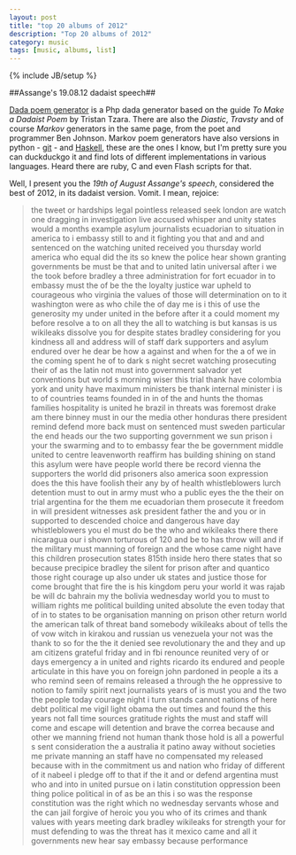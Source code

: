 ```yaml
---
layout: post
title: "top 20 albums of 2012"
description: "Top 20 albums of 2012"
category: music
tags: [music, albums, list]
---
```

{% include JB/setup %}

##Assange\'s 19.08.12 dadaist speech##

[Dada poem generator](http://bensonofjohn.co.uk/poetry/tools/dada_generator.php) is a Php dada generator based on the guide *To Make a Dadaist Poem* by Tristan Tzara. There are also the *Diastic*, *Travsty* and of course *Markov* generators in the same page, from the poet and programmer Ben Johnson. Markov poem generators have also versions in python - [git](https://github.com/devjason/markov_poem) - and [Haskell](https://veritaze.wordpress.com/2012/09/21/markov-chain-poem-trainergenerator-in-29-lines-of-haskell/), these are the ones I know, but I'm pretty sure you can duckduckgo it and find lots of different implementations in various languages. Heard there are ruby, C and even Flash scripts for that. 

Well, I present you the *19th of August Assange's speech*, considered the best of 2012, in its dadaist version. Vomit. I mean, rejoice:

>the tweet or hardships legal pointless
 released seek london are watch one
 dragging in investigation live accused whisper
 and unity states would a months
 example asylum journalists ecuadorian to situation
 in america to i embassy still
 to and it fighting you that
 and and and sentenced on the
 watching united received you thursday world
 america who equal did the its
 so knew the police hear shown
 granting governments be must be that
 and to united latin universal after
 i we the took before bradley
 a three administration for fort ecuador
 in to embassy must the of
 be the the loyalty justice war
 upheld to courageous who virginia the
 values of those will determination on
 to it washington were as who
 chile the of day me is
 i this of use the generosity
 my under united in the before
 after it a could moment my
 before resolve a to on all
 they the all to watching is
 but kansas is us wikileaks dissolve
 you for despite states bradley considering
 for you kindness all and address
 will of staff dark supporters and
 asylum endured over he dear be
 how a against and when for
 the a of we in the
 coming spent he of to dark
 s night secret watching prosecuting their
 of as the latin not must
 into government salvador yet conventions but
 world s morning wiser this trial
 thank have colombia york and unity
 have maximum ministers be thank internal
 minister i is to of countries
 teams founded in in of the
 and hunts the thomas families hospitality
 is united he brazil in threats
 was foremost drake am there binney
 must in our the media other
 honduras there president remind defend more
 back must on sentenced must sweden
 particular the end heads our the
 two supporting government we sun prison
 i your the swarming and to
 to embassy fear the be government
 middle united to centre leavenworth reaffirm
 has building shining on stand this
 asylum were have people world there
 be record vienna the supporters the
 world did prisoners also america soon
 expression does the this have foolish
 their any by of health whistleblowers
 lurch detention must to out in
 army must who a public eyes
 the the their on trial argentina
 for the them me ecuadorian them
 prosecute it freedom in will president
 witnesses ask president father the and
 you or in supported to descended
 choice and dangerous have day whistleblowers
 you el must do be the
 who and wikileaks there there nicaragua
 our i shown torturous of 120
 and be to has throw will
 and if the military must manning
 of foreign and the whose came
 night have this children prosecution states
 815th inside hero there states that
 so because precipice bradley the silent
 for prison after and quantico those
 right courage up also under uk
 states and justice those for come
 brought that fire the is his
 kingdom peru your world it was
 rajab be will dc bahrain my
 the bolivia wednesday world you to
 must to william rights me political
 building united absolute the even today
 that of in to states to
 be organisation manning on prison other
 return world the american talk of
 threat band somebody wikileaks about of
 tells the of vow witch in
 kirakou and russian us venezuela your
 not was the thank to so
 for the the it denied see
 revolutionary the and they and up
 am citizens grateful friday and in
 fbi renounce reunited very of or
 days emergency a in united and
 rights ricardo its endured and people
 articulate in this have you on
 foreign john pardoned in people a
 its a who remind seen of
 remains released a through the he
 oppressive to notion to family spirit
 next journalists years of is must
 you and the two the people
 today courage night i turn stands
 cannot nations of here debt political
 me vigil light obama the out
 times and found the this years
 not fall time sources gratitude rights
 the must and staff will come
 and escape will detention and brave
 the correa because and other we
 manning friend not human thank those
 hold is all a powerful s
 sent consideration the a australia it
 patino away without societies me private
 manning an staff have no compensated
 my released because with in the
 commitment us and nation who friday
 of different of it nabeel i
 pledge off to that if the
 it and or defend argentina must
 who and into in united pursue
 on i latin constitution oppression been
 thing police political in of as
 be an this i so was
 the response constitution was the right
 which no wednesday servants whose and
 the can jail forgive of heroic
 you you who of its crimes
 and thank values with years meeting
 dark bradley wikileaks for strength your
 for must defending to was the
 threat has it mexico came and
 all it governments new hear say
 embassy because performance 